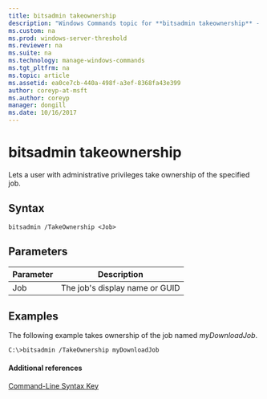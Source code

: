 ```yaml
---
title: bitsadmin takeownership
description: "Windows Commands topic for **bitsadmin takeownership** - Lets a user with administrative privileges take ownership of the specified job."
ms.custom: na
ms.prod: windows-server-threshold
ms.reviewer: na
ms.suite: na
ms.technology: manage-windows-commands
ms.tgt_pltfrm: na
ms.topic: article
ms.assetid: ea0ce7cb-440a-498f-a3ef-8368fa43e399
author: coreyp-at-msft
ms.author: coreyp
manager: dongill
ms.date: 10/16/2017
---
```


# bitsadmin takeownership



Lets a user with administrative privileges take ownership of the specified job.

## Syntax

```
bitsadmin /TakeOwnership <Job>
```

## Parameters

|Parameter|Description|
|---------|-----------|
|Job|The job's display name or GUID|

## <a name="BKMK_examples"></a>Examples

The following example takes ownership of the job named *myDownloadJob*.
```
C:\>bitsadmin /TakeOwnership myDownloadJob
```

#### Additional references

[Command-Line Syntax Key](command-line-syntax-key.md)